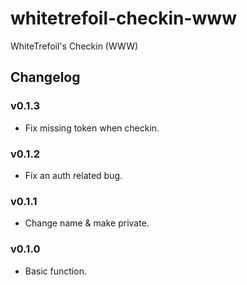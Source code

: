 whitetrefoil-checkin-www
========================

WhiteTrefoil's Checkin (WWW)

Changelog
---------

### v0.1.3

* Fix missing token when checkin.

### v0.1.2

* Fix an auth related bug.

### v0.1.1

* Change name & make private.

### v0.1.0

* Basic function.
